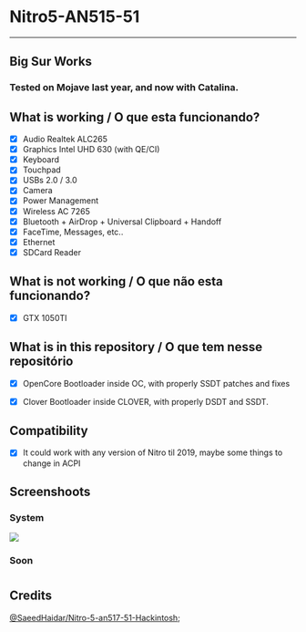 # Nitro5-AN515-51
------------------
## Big Sur Works

### Tested on Mojave last year, and now with Catalina.

## What is working / O que esta funcionando?

- [x] Audio Realtek ALC265
- [x] Graphics Intel UHD 630 (with QE/CI)
- [x] Keyboard
- [x] Touchpad
- [x] USBs 2.0 / 3.0
- [x] Camera
- [x] Power Management
- [x] Wireless AC 7265
- [x] Bluetooth + AirDrop + Universal Clipboard + Handoff
- [x] FaceTime, Messages, etc..
- [x] Ethernet
- [x] SDCard Reader 

## What is not working / O que não esta funcionando?

- [x] GTX 1050TI

## What is in this repository / O que tem nesse repositório

- [x] OpenCore Bootloader inside OC, with properly SSDT patches and fixes

- [x] Clover Bootloader inside CLOVER, with properly DSDT and SSDT.

## Compatibility

- [x] It could work with any version of Nitro til 2019, maybe some things to change in ACPI

## Screenshoots

### System

![](https://i.imgur.com/flEt8Wn.png)

### Soon

#

## Credits

[@SaeedHaidar/Nitro-5-an517-51-Hackintosh](https://github.com/SaeedHaidar/Nitro-5-an517-51-Hackintosh);